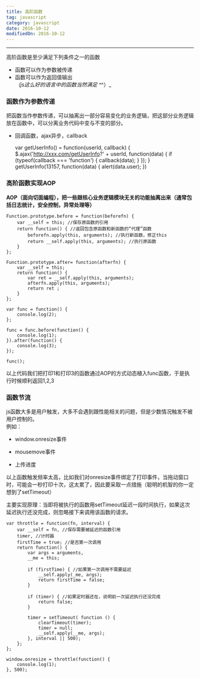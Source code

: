 ```yaml
---
title: 高阶函数
tag: javascript
category: javascript
date: 2016-10-12
modifiedOn: 2016-10-12
---
```


* * *

高阶函数是至少满足下列条件之一的函数
  * 函数可以作为参数被传递
  * 函数可以作为返回值输出  
_（js这么好的语言中的函数当然满足 ^_^）_

### 函数作为参数传递

把函数当作参数传递，可以抽离出一部分容易变化的业务逻辑，把这部分业务逻辑放在函数中，可以分离业务代码中变与不变的部分。

  * 回调函数，ajax异步，callback
    
    
    var getUserInfo() = function(userId, callback) {
        $.ajax('http://xxx.com/getUserInfo?' + userId, function(data) {
            if (typeof(callback === 'function') {
                callback(data);
            }
        });
    }
    getUserInfo(13157, function(data) {
        alert(data.user);
    })

### 高阶函数实现AOP

**AOP（面向切面编程），把一些跟核心业务逻辑模块无关的功能抽离出来（通常包括日志统计，安全控制，异常处理等）**

    
    
    Function.prototype.before = function(beforefn) {
        var __self = this; //保存原函数的引用
        return function() { //返回包含原函数和新函数的“代理”函数
            beforefn.apply(this, arguments); //执行新函数，修正this
            return __self.apply(this, arguments); //执行原函数
        }
    };
    
    Function.prototype.after= function(afterfn) {
        var __self = this; 
        return function() { 
            var ret = __self.apply(this, arguments);
            afterfn.apply(this, arguments); 
            return ret ;
        }
    };
    
    var func = function() {
        console.log(2);
    };
    
    func = func.before(function() {
        console.log(1);
    }).after(function() {
        console.log(3);
    });
    
    func();

以上代码我们把打印1和打印3的函数通过AOP的方式动态植入func函数，于是执行时候顺利返回1,2,3

### 函数节流

js函数大多是用户触发，大多不会遇到跟性能相关的问题，但是少数情况触发不被用户控制的。  
例如：

  * window.onresize事件

  * mousemove事件

  * 上传进度

以上函数触发频率太高，比如我们对onresize事件绑定了打印事件，当拖动窗口时，可能会一秒打印十次，这太累了，因此要采取一点措施（聪明的机智的你一定想到了setTimeout）

主要实现原理：当即将被执行的函数用setTimeout延迟一段时间执行，如果这次延迟执行还没完成，则忽略接下来调用该函数的请求。

    
    
    var throttle = function(fn, interval) {
        var __self = fn, //保存需要被延迟的函数引用
        timer, //计时器
        firstTime = true; //是否第一次调用
        return function() {
            var args = arguments,
            __me = this;
        
            if (firstTime) { //如果第一次调用不需要延迟
                __self.apply(_me, args);
                return firstTime = false;
            }
            
            if (timer) { //如果定时器还在，说明前一次延迟执行还没完成
                return false;
            }
    
            timer = setTimeout( function () {
                clearTimeout(timer);
                timer = null;
                __self.apply(__me, args);
            }, interval || 500);
        };
    };
    
    window.onresize = throttle(function() {
        console.log(1);
    }, 500);

